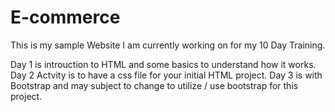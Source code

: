 # E-commerce

This is my sample Website I am currently working on for my 10 Day Training.

Day 1 is introuction to HTML and some basics to understand how it works.
Day 2 Actvity is to have a css file for your initial HTML project.
Day 3 is with Bootstrap and may subject to change to utilize / use bootstrap for this project.
